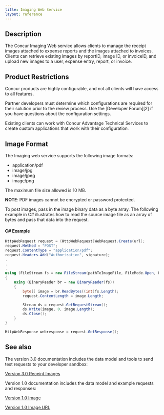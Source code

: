 ```yaml
---
title: Imaging Web Service 
layout: reference
---
```


## Description
The Concur Imaging Web service allows clients to manage the receipt images attached to expense reports and the images attached to invoices. Clients can retrieve existing images by reportID, image ID, or invoiceID, and upload new images to a user, expense entry, report, or invoice.

## Product Restrictions
Concur products are highly configurable, and not all clients will have access to all features.

Partner developers must determine which configurations are required for their solution prior to the review process. Use the [Developer Forum][2] if you have questions about the configuration settings.

Existing clients can work with Concur Advantage Technical Services to create custom applications that work with their configuration.

## Image Format
The Imaging web service supports the following image formats:

* application/pdf
* image/jpg
* image/jpeg
* image/png

The maximum file size allowed is 10 MB.

**NOTE**: PDF images cannot be encrypted or password protected.

To post images, pass in the image binary data as a byte array. The following example in C# illustrates how to read the source image file as an array of bytes and pass that data into the request.

####  C# Example

```csharp
HttpWebRequest request = (HttpWebRequest)WebRequest.Create(url);
request.Method = "POST";
request.ContentType = "application/pdf";
request.Headers.Add("Authorization", signature);
.
.
.
using (FileStream fs = new FileStream(pathToImageFile, FileMode.Open, FileAccess.Read))
{
	using (BinaryReader br = new BinaryReader(fs))
	{
		byte[] image = br.ReadBytes((int)fs.Length);
		request.ContentLength = image.Length;

		Stream ds = request.GetRequestStream();
		ds.Write(image, 0, image.Length);
		ds.Close();
	}
}

HttpWebResponse webresponse = request.GetResponse();
```

## See also

The version 3.0 documentation includes the data model and tools to send test requests to your developer sandbox:

[Version 3.0 Receipt Images ][3]

Version 1.0 documentation includes the data model and example requests and responses:

[Version 1.0 Image][4]

[Version 1.0 Image URL][5]



[3]: /api-reference/expense/quick-expense/index.html
[4]: /api-reference-deprecated/version-one/Image/index.html
[5]: /api-reference-deprecated/version-one/Image/image-url-resource.html


